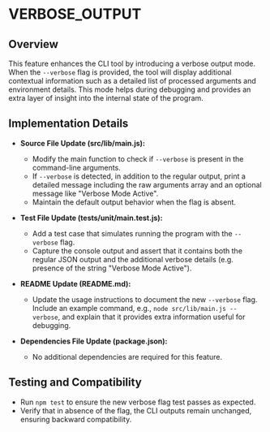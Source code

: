 # VERBOSE_OUTPUT

## Overview
This feature enhances the CLI tool by introducing a verbose output mode. When the `--verbose` flag is provided, the tool will display additional contextual information such as a detailed list of processed arguments and environment details. This mode helps during debugging and provides an extra layer of insight into the internal state of the program.

## Implementation Details
- **Source File Update (src/lib/main.js):**
  - Modify the main function to check if `--verbose` is present in the command-line arguments.
  - If `--verbose` is detected, in addition to the regular output, print a detailed message including the raw arguments array and an optional message like "Verbose Mode Active".
  - Maintain the default output behavior when the flag is absent.

- **Test File Update (tests/unit/main.test.js):**
  - Add a test case that simulates running the program with the `--verbose` flag.
  - Capture the console output and assert that it contains both the regular JSON output and the additional verbose details (e.g. presence of the string "Verbose Mode Active").

- **README Update (README.md):**
  - Update the usage instructions to document the new `--verbose` flag. Include an example command, e.g., `node src/lib/main.js --verbose`, and explain that it provides extra information useful for debugging.

- **Dependencies File Update (package.json):**
  - No additional dependencies are required for this feature.

## Testing and Compatibility
- Run `npm test` to ensure the new verbose flag test passes as expected.
- Verify that in absence of the flag, the CLI outputs remain unchanged, ensuring backward compatibility.